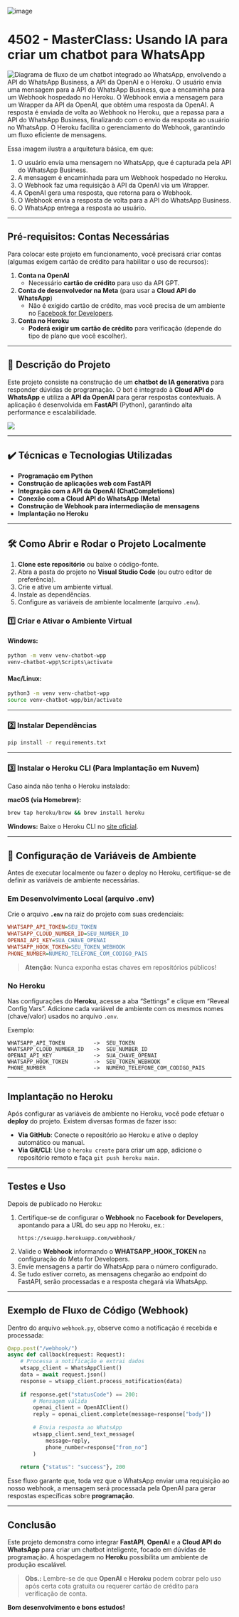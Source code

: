 ![image](https://github.com/user-attachments/assets/b9b98187-1236-4a87-883c-cd629719b3ec)

# 4502 - MasterClass: Usando IA para criar um chatbot para WhatsApp

![Diagrama de fluxo de um chatbot integrado ao WhatsApp, envolvendo a API do WhatsApp Business, a API da OpenAI e o Heroku. O usuário envia uma mensagem para a API do WhatsApp Business, que a encaminha para um Webhook hospedado no Heroku. O Webhook envia a mensagem para um Wrapper da API da OpenAI, que obtém uma resposta da OpenAI. A resposta é enviada de volta ao Webhook no Heroku, que a repassa para a API do WhatsApp Business, finalizando com o envio da resposta ao usuário no WhatsApp. O Heroku facilita o gerenciamento do Webhook, garantindo um fluxo eficiente de mensagens.](https://github.com/user-attachments/assets/ac37516a-a0ae-41e0-9394-201c56691e38)

Essa imagem ilustra a arquitetura básica, em que:
1. O usuário envia uma mensagem no WhatsApp, que é capturada pela API do WhatsApp Business.
2. A mensagem é encaminhada para um Webhook hospedado no Heroku.
3. O Webhook faz uma requisição à API da OpenAI via um Wrapper.
4. A OpenAI gera uma resposta, que retorna para o Webhook.
5. O Webhook envia a resposta de volta para a API do WhatsApp Business.
6. O WhatsApp entrega a resposta ao usuário. 

---

## **Pré-requisitos: Contas Necessárias**
Para colocar este projeto em funcionamento, você precisará criar contas (algumas exigem cartão de crédito para habilitar o uso de recursos):

1. **Conta na OpenAI**  
   - Necessário **cartão de crédito** para uso da API GPT.  
2. **Conta de desenvolvedor na Meta** (para usar a **Cloud API do WhatsApp**)  
   - Não é exigido cartão de crédito, mas você precisa de um ambiente no [Facebook for Developers](https://developers.facebook.com/).  
3. **Conta no Heroku**  
   - **Poderá exigir um cartão de crédito** para verificação (depende do tipo de plano que você escolher).  

---

## 🔨 **Descrição do Projeto**  
Este projeto consiste na construção de um **chatbot de IA generativa** para responder dúvidas de programação. O bot é integrado à **Cloud API do WhatsApp** e utiliza a **API da OpenAI** para gerar respostas contextuais. A aplicação é desenvolvida em **FastAPI** (Python), garantindo alta performance e escalabilidade.

![](img/amostra.gif)

---

## ✔️ **Técnicas e Tecnologias Utilizadas**  
- **Programação em Python**  
- **Construção de aplicações web com FastAPI**  
- **Integração com a API da OpenAI (ChatCompletions)**  
- **Conexão com a Cloud API do WhatsApp (Meta)**  
- **Construção de Webhook para intermediação de mensagens**  
- **Implantação no Heroku**  

---

## 🛠️ **Como Abrir e Rodar o Projeto Localmente**  

1. **Clone este repositório** ou baixe o código-fonte.  
2. Abra a pasta do projeto no **Visual Studio Code** (ou outro editor de preferência).  
3. Crie e ative um ambiente virtual.  
4. Instale as dependências.  
5. Configure as variáveis de ambiente localmente (arquivo `.env`).  

### **1️⃣ Criar e Ativar o Ambiente Virtual**  

#### **Windows**:
```bash
python -m venv venv-chatbot-wpp
venv-chatbot-wpp\Scripts\activate
```

#### **Mac/Linux**:
```bash
python3 -m venv venv-chatbot-wpp
source venv-chatbot-wpp/bin/activate
```

---

### **2️⃣ Instalar Dependências**  
```bash
pip install -r requirements.txt
```

---

### **3️⃣ Instalar o Heroku CLI (Para Implantação em Nuvem)**  
Caso ainda não tenha o Heroku instalado:

**macOS (via Homebrew):**
```bash
brew tap heroku/brew && brew install heroku
```
**Windows:**
Baixe o Heroku CLI no [site oficial](https://devcenter.heroku.com/articles/heroku-cli).

---

## 🔑 **Configuração de Variáveis de Ambiente**
Antes de executar localmente ou fazer o deploy no Heroku, certifique-se de definir as variáveis de ambiente necessárias.  

### **Em Desenvolvimento Local (arquivo .env)**
Crie o arquivo **`.env`** na raiz do projeto com suas credenciais:

```ini
WHATSAPP_API_TOKEN=SEU_TOKEN
WHATSAPP_CLOUD_NUMBER_ID=SEU_NUMBER_ID
OPENAI_API_KEY=SUA_CHAVE_OPENAI
WHATSAPP_HOOK_TOKEN=SEU_TOKEN_WEBHOOK
PHONE_NUMBER=NUMERO_TELEFONE_COM_CODIGO_PAIS
```

> **Atenção**: Nunca exponha estas chaves em repositórios públicos!

### **No Heroku**
Nas configurações do **Heroku**, acesse a aba “Settings” e clique em “Reveal Config Vars”. Adicione cada variável de ambiente com os mesmos nomes (chave/valor) usados no arquivo `.env`.

Exemplo:

```
WHATSAPP_API_TOKEN         ->  SEU_TOKEN
WHATSAPP_CLOUD_NUMBER_ID   ->  SEU_NUMBER_ID
OPENAI_API_KEY             ->  SUA_CHAVE_OPENAI
WHATSAPP_HOOK_TOKEN        ->  SEU_TOKEN_WEBHOOK
PHONE_NUMBER               ->  NUMERO_TELEFONE_COM_CODIGO_PAIS
```

---

## **Implantação no Heroku**
Após configurar as variáveis de ambiente no Heroku, você pode efetuar o **deploy** do projeto. Existem diversas formas de fazer isso:

- **Via GitHub**: Conecte o repositório ao Heroku e ative o deploy automático ou manual.  
- **Via Git/CLI**: Use o `heroku create` para criar um app, adicione o repositório remoto e faça `git push heroku main`.  

---

## **Testes e Uso**
Depois de publicado no Heroku:

1. Certifique-se de configurar o **Webhook** no **Facebook for Developers**, apontando para a URL do seu app no Heroku, ex.:  
   ```
   https://seuapp.herokuapp.com/webhook/
   ```
2. Valide o **Webhook** informando o **WHATSAPP_HOOK_TOKEN** na configuração do Meta for Developers.  
3. Envie mensagens a partir do WhatsApp para o número configurado.  
4. Se tudo estiver correto, as mensagens chegarão ao endpoint do FastAPI, serão processadas e a resposta chegará via WhatsApp.

---

## **Exemplo de Fluxo de Código (Webhook)**  
Dentro do arquivo `webhook.py`, observe como a notificação é recebida e processada:

```python
@app.post("/webhook/")
async def callback(request: Request):
    # Processa a notificação e extrai dados
    wtsapp_client = WhatsAppClient()
    data = await request.json()
    response = wtsapp_client.process_notification(data)
    
    if response.get("statusCode") == 200:
        # Mensagem válida
        openai_client = OpenAIClient()
        reply = openai_client.complete(message=response["body"])
        
        # Envia resposta ao WhatsApp
        wtsapp_client.send_text_message(
            message=reply, 
            phone_number=response["from_no"]
        )
    
    return {"status": "success"}, 200
```

Esse fluxo garante que, toda vez que o WhatsApp enviar uma requisição ao nosso webhook, a mensagem será processada pela OpenAI para gerar respostas específicas sobre **programação**.

---

## **Conclusão**
Este projeto demonstra como integrar **FastAPI**, **OpenAI** e a **Cloud API do WhatsApp** para criar um chatbot inteligente, focado em dúvidas de programação. A hospedagem no **Heroku** possibilita um ambiente de produção escalável.

> **Obs.:** Lembre-se de que **OpenAI** e **Heroku** podem cobrar pelo uso após certa cota gratuita ou requerer cartão de crédito para verificação de conta.

**Bom desenvolvimento e bons estudos!** 

